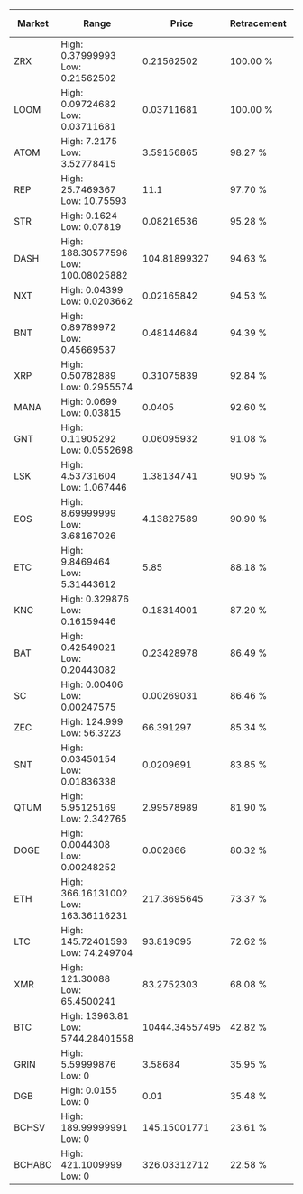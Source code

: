 | Market | Range | Price| Retracement | Doubles to 50% |
| --- | --- | --- | --- | --- |
| ZRX | High: 0.37999993<br />Low: 0.21562502 | 0.21562502 | 100.00 % | 1.38 |
| LOOM | High: 0.09724682<br />Low: 0.03711681 | 0.03711681 | 100.00 % | 1.81 |
| ATOM | High: 7.2175<br />Low: 3.52778415 | 3.59156865 | 98.27 % | 1.50 |
| REP | High: 25.7469367<br />Low: 10.75593 | 11.1 | 97.70 % | 1.64 |
| STR | High: 0.1624<br />Low: 0.07819 | 0.08216536 | 95.28 % | 1.46 |
| DASH | High: 188.30577596<br />Low: 100.08025882 | 104.81899327 | 94.63 % | 1.38 |
| NXT | High: 0.04399<br />Low: 0.0203662 | 0.02165842 | 94.53 % | 1.49 |
| BNT | High: 0.89789972<br />Low: 0.45669537 | 0.48144684 | 94.39 % | 1.41 |
| XRP | High: 0.50782889<br />Low: 0.2955574 | 0.31075839 | 92.84 % | 1.29 |
| MANA | High: 0.0699<br />Low: 0.03815 | 0.0405 | 92.60 % | 1.33 |
| GNT | High: 0.11905292<br />Low: 0.0552698 | 0.06095932 | 91.08 % | 1.43 |
| LSK | High: 4.53731604<br />Low: 1.067446 | 1.38134741 | 90.95 % | 2.03 |
| EOS | High: 8.69999999<br />Low: 3.68167026 | 4.13827589 | 90.90 % | 1.50 |
| ETC | High: 9.8469464<br />Low: 5.31443612 | 5.85 | 88.18 % | 1.30 |
| KNC | High: 0.329876<br />Low: 0.16159446 | 0.18314001 | 87.20 % | 1.34 |
| BAT | High: 0.42549021<br />Low: 0.20443082 | 0.23428978 | 86.49 % | 1.34 |
| SC | High: 0.00406<br />Low: 0.00247575 | 0.00269031 | 86.46 % | 1.21 |
| ZEC | High: 124.999<br />Low: 56.3223 | 66.391297 | 85.34 % | 1.37 |
| SNT | High: 0.03450154<br />Low: 0.01836338 | 0.0209691 | 83.85 % | 1.26 |
| QTUM | High: 5.95125169<br />Low: 2.342765 | 2.99578989 | 81.90 % | 1.38 |
| DOGE | High: 0.0044308<br />Low: 0.00248252 | 0.002866 | 80.32 % | 1.21 |
| ETH | High: 366.16131002<br />Low: 163.36116231 | 217.3695645 | 73.37 % | 1.22 |
| LTC | High: 145.72401593<br />Low: 74.249704 | 93.819095 | 72.62 % | 1.17 |
| XMR | High: 121.30088<br />Low: 65.4500241 | 83.2752303 | 68.08 % | 1.12 |
| BTC | High: 13963.81<br />Low: 5744.28401558 | 10444.34557495 | 42.82 % | 0.00 |
| GRIN | High: 5.59999876<br />Low: 0 | 3.58684 | 35.95 % | 0.00 |
| DGB | High: 0.0155<br />Low: 0 | 0.01 | 35.48 % | 0.00 |
| BCHSV | High: 189.99999991<br />Low: 0 | 145.15001771 | 23.61 % | 0.00 |
| BCHABC | High: 421.1009999<br />Low: 0 | 326.03312712 | 22.58 % | 0.00 |
